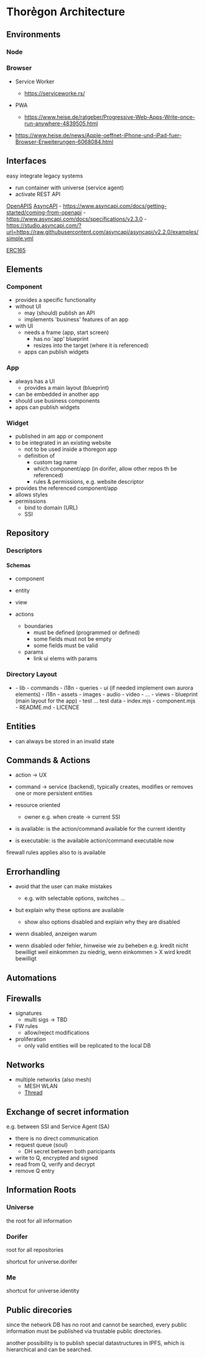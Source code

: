 Thore͛gon Architecture
=====================

## Environments

### Node 

### Browser

- Service Worker
    - https://serviceworke.rs/

- PWA
    - https://www.heise.de/ratgeber/Progressive-Web-Apps-Write-once-run-anywhere-4839505.html
- https://www.heise.de/news/Apple-oeffnet-iPhone-und-iPad-fuer-Browser-Erweiterungen-6068084.html

## Interfaces

easy integrate legacy systems 
- run container with universe (service agent)
- activate REST API

[OpenAPIS](https://www.openapis.org/)
[AsyncAPI](https://www.asyncapi.com/)
    - https://www.asyncapi.com/docs/getting-started/coming-from-openapi
    - https://www.asyncapi.com/docs/specifications/v2.3.0
    - https://studio.asyncapi.com/?url=https://raw.githubusercontent.com/asyncapi/asyncapi/v2.2.0/examples/simple.yml

[ERC165](https://medium.com/coinmonks/ethereum-standard-erc165-explained-63b54ca0d273)

## Elements

### Component

- provides a specific functionality
- without UI
    - may (should) publish an API 
    - implements 'business' features of an app
- with UI
    - needs a frame (app, start screen)
        - has no 'app' blueprint
        - resizes into the target (where it is referenced)
    - apps can publish widgets

### App

- always has a UI
    - provides a main layout (blueprint)
- can be embedded in another app
- should use business components
- apps can publish widgets

### Widget

- published in am app or component
- to be integrated in an existing website
    - not to be used inside a thoregon app
    - definition of   
        - custom tag name
        - which component/app (in dorifer, allow other repos th be referenced)
        - rules & permissions, e.g. website descriptor
- provides the referenced component/app
- allows styles 
- permissions
    - bind to domain (URL)
    - SSI

## Repository

### Descriptors

#### Schemas

- component
- entity
- view

- actions
    - boundaries
        - must be defined (programmed or defined)
        - some fields must not be empty
        - some fields must be valid
    - params
        - link ui elems with params

### Directory Layout

- <component-name>
    - lib
        - commands
        - i18n
        - queries
    - ui (if needed implement own aurora elements)
        - i18n
        - assets
            - images
            - audio
            - video
            - ...
        - views
            - blueprint (main layout for the app)
    - test ... test data
    - index.mjs
    - component.mjs
    - README.md
    - LICENCE

## Entities

- can always be stored in an invalid state

## Commands & Actions

- action  -> UX
- command -> service (backend), typically creates, modifies or removes one or more persistent entities
- resource oriented
    - owner e.g. when create -> current SSI

- is available: is the action/command available for the current identity
- is executable: is the available action/command executable now

firewall rules applies also to is available

## Errorhandling

- avoid that the user can make mistakes
    - e.g. with selectable options, switches ...
- but explain why these options are available
    - show also options disabled and explain why they are disabled

- wenn disabled, anzeigen warum
- wenn disabled oder fehler, hinweise wie zu beheben
e.g. kredit nicht bewilligt weil einkommen zu niedrig, wenn einkommen > X wird kredit bewilligt

## Automations

## Firewalls

- signatures
    - multi sigs -> TBD
- FW rules
    - allow/reject modifications
- proliferation
    - only valid entities will be replicated to the local DB 
    

## Networks

- multiple networks (also mesh)
    - MESH WLAN
    - [Thread](https://www.heise.de/hintergrund/Smart-Home-Das-Funkprotokoll-Thread-im-ersten-Praxistest-6049222.html)


## Exchange of secret information
e.g. between SSI and Service Agent (SA)

- there is no direct communication 
- request queue (soul)
    - DH secret between both paricipants
- write to Q, encrypted and signed
- read from Q, verify and decrypt
- remove Q entry

## Information Roots

### Universe

the root for all information

### Dorifer

root for all repositories

shortcut for universe.dorifer

### Me

shortcut for universe.identity

## Public direcories

since the network DB has no root and cannot be searched, every
public information must be published via trustable public directories.

another possibility is to publish special datastructures in IPFS, which is
hierarchical and can be searched.
